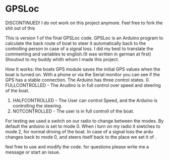 # GPSLoc
DISCONTINUED!
I do not work on this project anymore.
Feel free to fork the shit out of this

This is version 1 of the final GPSLoc code. 
GPSLoc is an Arduino program to calculate the back route of boat to steer it automatically back to the controlling person in case of a signal loss. 
I did my best to translate the commenting and variables to english.(It was written in german at first)
Shoutout to my buddy whith whom I made this project.

How It works:
the boats GPS module saves the initial GPS values when the boat is turned on. 
With a phone or via the Serial monitor you can see if the GPS has a stable connection. 
The Arduino has three control states. 
  0. FULLCONTROLLED - The Arudino is in full control over speed and steering of the boat.
  1. HALFCONTROLLED - The User can control Speed, and the Arduino is controlling the steering.
  2. NOTCONTROLLED - The user is in full controll of the boat.

For testing we used a switch on our radio to change between the modes. By default the arduino is set to mode 0. 
When i turn on my radio it siwtches to mode 2, for normal driving of the boat. In case of a signal loss the ardu changes back to mode 0, 
and steers itself back to the place we set it of .

feel free to use and modify the code.
for questions please write me a message or start an issue.





